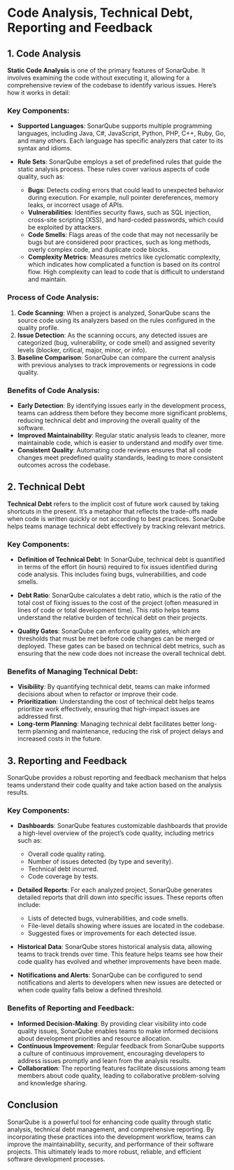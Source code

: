 # Code Analysis, Technical Debt, Reporting and Feedback

## 1. Code Analysis

**Static Code Analysis** is one of the primary features of SonarQube. It involves examining the code without executing it, allowing for a comprehensive review of the codebase to identify various issues. Here’s how it works in detail:

### **Key Components:**

- **Supported Languages**: SonarQube supports multiple programming languages, including Java, C#, JavaScript, Python, PHP, C++, Ruby, Go, and many others. Each language has specific analyzers that cater to its syntax and idioms.
  
- **Rule Sets**: SonarQube employs a set of predefined rules that guide the static analysis process. These rules cover various aspects of code quality, such as:
  - **Bugs**: Detects coding errors that could lead to unexpected behavior during execution. For example, null pointer dereferences, memory leaks, or incorrect usage of APIs.
  - **Vulnerabilities**: Identifies security flaws, such as SQL injection, cross-site scripting (XSS), and hard-coded passwords, which could be exploited by attackers.
  - **Code Smells**: Flags areas of the code that may not necessarily be bugs but are considered poor practices, such as long methods, overly complex code, and duplicate code blocks.
  - **Complexity Metrics**: Measures metrics like cyclomatic complexity, which indicates how complicated a function is based on its control flow. High complexity can lead to code that is difficult to understand and maintain.

### **Process of Code Analysis:**

1. **Code Scanning**: When a project is analyzed, SonarQube scans the source code using its analyzers based on the rules configured in the quality profile.
2. **Issue Detection**: As the scanning occurs, any detected issues are categorized (bug, vulnerability, or code smell) and assigned severity levels (blocker, critical, major, minor, or info).
3. **Baseline Comparison**: SonarQube can compare the current analysis with previous analyses to track improvements or regressions in code quality.

### **Benefits of Code Analysis:**

- **Early Detection**: By identifying issues early in the development process, teams can address them before they become more significant problems, reducing technical debt and improving the overall quality of the software.
- **Improved Maintainability**: Regular static analysis leads to cleaner, more maintainable code, which is easier to understand and modify over time.
- **Consistent Quality**: Automating code reviews ensures that all code changes meet predefined quality standards, leading to more consistent outcomes across the codebase.

## 2. Technical Debt

**Technical Debt** refers to the implicit cost of future work caused by taking shortcuts in the present. It’s a metaphor that reflects the trade-offs made when code is written quickly or not according to best practices. SonarQube helps teams manage technical debt effectively by tracking relevant metrics.

### **Key Components:**

- **Definition of Technical Debt**: In SonarQube, technical debt is quantified in terms of the effort (in hours) required to fix issues identified during code analysis. This includes fixing bugs, vulnerabilities, and code smells.
  
- **Debt Ratio**: SonarQube calculates a debt ratio, which is the ratio of the total cost of fixing issues to the cost of the project (often measured in lines of code or total development time). This ratio helps teams understand the relative burden of technical debt on their projects.

- **Quality Gates**: SonarQube can enforce quality gates, which are thresholds that must be met before code changes can be merged or deployed. These gates can be based on technical debt metrics, such as ensuring that the new code does not increase the overall technical debt.

### **Benefits of Managing Technical Debt:**

- **Visibility**: By quantifying technical debt, teams can make informed decisions about when to refactor or improve their code.
- **Prioritization**: Understanding the cost of technical debt helps teams prioritize work effectively, ensuring that high-impact issues are addressed first.
- **Long-term Planning**: Managing technical debt facilitates better long-term planning and maintenance, reducing the risk of project delays and increased costs in the future.

## 3. Reporting and Feedback

SonarQube provides a robust reporting and feedback mechanism that helps teams understand their code quality and take action based on the analysis results.

### **Key Components:**

- **Dashboards**: SonarQube features customizable dashboards that provide a high-level overview of the project’s code quality, including metrics such as:
  - Overall code quality rating.
  - Number of issues detected (by type and severity).
  - Technical debt incurred.
  - Code coverage by tests.
  
- **Detailed Reports**: For each analyzed project, SonarQube generates detailed reports that drill down into specific issues. These reports often include:
  - Lists of detected bugs, vulnerabilities, and code smells.
  - File-level details showing where issues are located in the codebase.
  - Suggested fixes or improvements for each detected issue.

- **Historical Data**: SonarQube stores historical analysis data, allowing teams to track trends over time. This feature helps teams see how their code quality has evolved and whether improvements have been made.

- **Notifications and Alerts**: SonarQube can be configured to send notifications and alerts to developers when new issues are detected or when code quality falls below a defined threshold.

### **Benefits of Reporting and Feedback:**

- **Informed Decision-Making**: By providing clear visibility into code quality issues, SonarQube enables teams to make informed decisions about development priorities and resource allocation.
- **Continuous Improvement**: Regular feedback from SonarQube supports a culture of continuous improvement, encouraging developers to address issues promptly and learn from the analysis results.
- **Collaboration**: The reporting features facilitate discussions among team members about code quality, leading to collaborative problem-solving and knowledge sharing.

## Conclusion

SonarQube is a powerful tool for enhancing code quality through static analysis, technical debt management, and comprehensive reporting. By incorporating these practices into the development workflow, teams can improve the maintainability, security, and performance of their software projects. This ultimately leads to more robust, reliable, and efficient software development processes.
